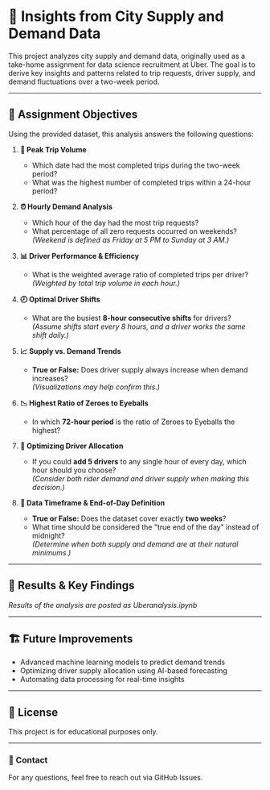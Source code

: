 # 🚖 Insights from City Supply and Demand Data

This project analyzes city supply and demand data, originally used as a take-home assignment for data science recruitment at Uber. The goal is to derive key insights and patterns related to trip requests, driver supply, and demand fluctuations over a two-week period.

---

## 📌 Assignment Objectives

Using the provided dataset, this analysis answers the following questions:

1. **🚗 Peak Trip Volume**
   - Which date had the most completed trips during the two-week period?
   - What was the highest number of completed trips within a 24-hour period?

2. **⏰ Hourly Demand Analysis**
   - Which hour of the day had the most trip requests?
   - What percentage of all zero requests occurred on weekends?  
     *(Weekend is defined as Friday at 5 PM to Sunday at 3 AM.)*

3. **📊 Driver Performance & Efficiency**
   - What is the weighted average ratio of completed trips per driver?  
     *(Weighted by total trip volume in each hour.)*

4. **🕗 Optimal Driver Shifts**
   - What are the busiest **8-hour consecutive shifts** for drivers?  
     *(Assume shifts start every 8 hours, and a driver works the same shift daily.)*

5. **📈 Supply vs. Demand Trends**
   - **True or False:** Does driver supply always increase when demand increases?  
     *(Visualizations may help confirm this.)*

6. **📉 Highest Ratio of Zeroes to Eyeballs**
   - In which **72-hour period** is the ratio of Zeroes to Eyeballs the highest?

7. **👥 Optimizing Driver Allocation**
   - If you could **add 5 drivers** to any single hour of every day, which hour should you choose?  
     *(Consider both rider demand and driver supply when making this decision.)*

8. **📅 Data Timeframe & End-of-Day Definition**
   - **True or False:** Does the dataset cover exactly **two weeks**?
   - What time should be considered the "true end of the day" instead of midnight?  
     *(Determine when both supply and demand are at their natural minimums.)*

---

## 🚀 Results & Key Findings
*Results of the analysis are posted as Uberanalysis.ipynb*

---

## 🏗 Future Improvements
- Advanced machine learning models to predict demand trends
- Optimizing driver supply allocation using AI-based forecasting
- Automating data processing for real-time insights

---

## 📜 License
This project is for educational purposes only.

---

### 📩 Contact
For any questions, feel free to reach out via GitHub Issues.

